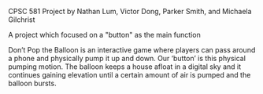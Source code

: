 CPSC 581 Project by Nathan Lum, Victor Dong, Parker Smith, and Michaela Gilchrist

A project which focused on a "button" as the main function

Don’t Pop the Balloon is an interactive game where players can pass around a phone and physically pump it up and down. 
Our ‘button’ is this physical pumping motion. 
The balloon keeps a house afloat in a digital sky and it continues gaining elevation until a certain amount of air is pumped and the balloon bursts.
